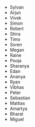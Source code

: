 * Sylvan
* Arjun
* Vivek
* Simon
* Robert
* Shira
* Timo
* Soren
* Megan
* Raine
* Pooja
* Sharanya
* Edan
* Ananya
* Ryan
* Vibhas
* Peter
* Sebastian
* Mattias
* Amartya
* Bharat
* Miguel
